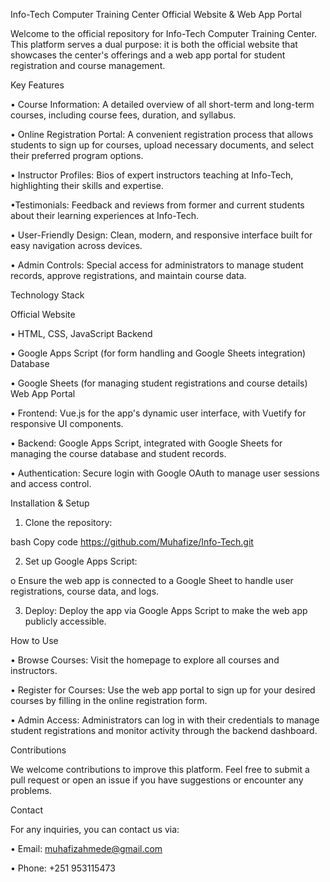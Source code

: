 Info-Tech Computer Training Center Official Website & Web App Portal

Welcome to the official repository for Info-Tech Computer Training Center. This platform serves a dual purpose: it is both the official website that showcases the center's offerings and a web app portal for student registration and course management.


Key Features

• Course Information: A detailed overview of all short-term and long-term courses, including course fees, duration, and syllabus.

• Online Registration Portal: A convenient registration process that allows students to sign up for courses, upload necessary documents, and select their preferred program options.

• Instructor Profiles: Bios of expert instructors teaching at Info-Tech, highlighting their skills and expertise.

•Testimonials: Feedback and reviews from former and current students about their learning experiences at Info-Tech.

• User-Friendly Design: Clean, modern, and responsive interface built for easy navigation across devices.

• Admin Controls: Special access for administrators to manage student records, approve registrations, and maintain course data.


Technology Stack
	
Official Website

• HTML, CSS, JavaScript Backend

• Google Apps Script (for form handling and Google Sheets integration) Database

• Google Sheets (for managing student registrations and course details)
Web App Portal

• Frontend: Vue.js for the app's dynamic user interface, with Vuetify for responsive UI components.

• Backend: Google Apps Script, integrated with Google Sheets for managing the course database and student records.

• Authentication: Secure login with Google OAuth to manage user sessions and access control.

Installation & Setup

1. Clone the repository:

bash
Copy code
https://github.com/Muhafize/Info-Tech.git

2. Set up Google Apps Script:

o Ensure the web app is connected to a Google Sheet to handle user registrations, course data, and logs.

3. Deploy: Deploy the app via Google Apps Script to make the web app publicly accessible.

How to Use

• Browse Courses: Visit the homepage to explore all courses and instructors.

• Register for Courses: Use the web app portal to sign up for your desired courses by filling in the online registration form.

• Admin Access: Administrators can log in with their credentials to manage student registrations and monitor activity through the backend dashboard.

Contributions

We welcome contributions to improve this platform. Feel free to submit a pull request or open an issue if you have suggestions or encounter any problems.

Contact

For any inquiries, you can contact us via:

• Email: muhafizahmede@gmail.com

• Phone: +251 953115473
